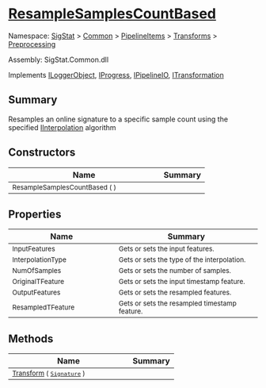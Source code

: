 # [ResampleSamplesCountBased](./ResampleSamplesCountBased.md)

Namespace: [SigStat]() > [Common](./../../../README.md) > [PipelineItems]() > [Transforms]() > [Preprocessing](./README.md)

Assembly: SigStat.Common.dll

Implements [ILoggerObject](./../../../ILoggerObject.md), [IProgress](./../../../Helpers/IProgress.md), [IPipelineIO](./../../../Pipeline/IPipelineIO.md), [ITransformation](./../../../ITransformation.md)

## Summary
Resamples an online signature to a specific sample count using the specified [IInterpolation](https://github.com/hargitomi97/sigstat/blob/master/docs/md/SigStat/Common/PipelineItems/Transforms/Preprocessing/IInterpolation.md) algorithm

## Constructors

| Name | Summary | 
| --- | --- | 
| <sub>ResampleSamplesCountBased (  )</sub><img width=80>| <sub></sub>| <br>


## Properties

| Name | Summary | 
| --- | --- | 
| <sub>InputFeatures</sub><img width=80>| <sub>Gets or sets the input features.</sub>| <br>
| <sub>InterpolationType</sub><img width=80>| <sub>Gets or sets the type of the interpolation. <seealso cref="T:SigStat.Common.PipelineItems.Transforms.Preprocessing.IInterpolation" /></sub>| <br>
| <sub>NumOfSamples</sub><img width=80>| <sub>Gets or sets the number of samples.</sub>| <br>
| <sub>OriginalTFeature</sub><img width=80>| <sub>Gets or sets the input timestamp feature.</sub>| <br>
| <sub>OutputFeatures</sub><img width=80>| <sub>Gets or sets the resampled  features.</sub>| <br>
| <sub>ResampledTFeature</sub><img width=80>| <sub>Gets or sets the resampled timestamp feature.</sub>| <br>


## Methods

| Name | Summary | 
| --- | --- | 
| <sub>[Transform](./Methods/ResampleSamplesCountBased-100663829.md) ( [`Signature`](./../../../Signature.md) )</sub><img width=80>| <sub></sub>| <br>


